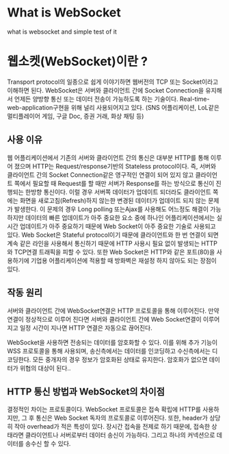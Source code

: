 # What is WebSocket
what is websocket and simple test of it

# 웹소켓(WebSocket)이란 ?

Transport protocol의 일종으로 쉽게 이야기하면 웹버전의 TCP 또는 Socket이라고 이해하면 된다.
WebSocket은 서버와 클라이언트 간에 Socket Connection을 유지해서 언제든 양방향 통신 또는 데이터 전송이 가능하도록 하는 기술이다.
Real-time-web-application구현을 위해 널리 사용되어지고 있다.
(SNS 어플리케이션, LoL같은 멀티플레이어 게임, 구글 Doc, 증권 거래, 화상 채팅 등)

## 사용 이유

웹 어플리케이션에서 기존의 서버와 클라이언트 간의 통신은 대부분 HTTP를 통해 이루어 졌으며 HTTP는 Request/response기반의 Stateless protocol이다.
즉, 서버와 클라이언트 간의 Socket Connection같은 영구적인 연결이 되어 있지 않고 클라이언트 쪽에서 필요할 때 Request를 할 때만 서버가 Response를 하는 방식으로 통신이 진행되는 한방향 통신이다.
이럴 경우 서버쪽 데이터가 업데이트 되더라도 클라이언트 쪽에는 화면을 새로고침(Refresh)하지 않는한 변경된 데이터가 업데이트 되지 않는 문제가 발생한다. 이 문제의 경우 Long polling 또는Ajax를 사용해도 어느정도 해결이 가능하지만 데이터의 빠른 업데이트가 아주 중요한 요소 중에 하나인 어플리케이션에서는 실시간 업데이트가 아주 중요하기 때문에 Web Socket이 아주 중요한 기술로 사용되고 있다.
Web Socket은 Stateful protocol이기 때문에 클라이언트와 한 번 연결이 되면 계속 같은 라인을 사용해서 통신하기 때문에 HTTP 사용시 필요 없이 발생되는 HTTP와 TCP연결 트래픽을 피할 수 있다.
또한 Web Socket은 HTTP와 같은 포트(80)을 사용하기에 기업용 어플리케이션에 적용할 때 방화벽은 재설정 하지 않아도 되는 장점이 있다.

## 작동 원리

서버와 클라이언트 간에 WebSocket연결은 HTTP 프로토콜을 통해 이루어진다.
만약 연결이 정상적으로 이루어 진다면 서버와 클라이언트 간에 Web Socket연결이 이루어지고 일정 시간이 지나면 HTTP 연결은 자동으로 끊어진다.

WebSocket을 사용하면 전송되는 데이터를 암호화할 수 있다.
이를 위해 추가 기능이 WSS 프로토콜을 통해 사용되며, 
송신측에서는 데이터를 인코딩하고 수신측에서는 디코딩한다.
모든 중개자의 경우 정보가 암호화된 상태로 유지한다.
암호화가 없으면 데이터가 위협의 대상이 된다..

## HTTP 통신 방법과 WebSocket의 차이점

결정적인 차이는 프로토콜이다.
WebSocket 프로토콜은 접속 확립에 HTTP를 사용하지만, 그 후 통신은 Web Socket 독자의 프로토콜로 이루어진다. 또한, header가 상당히 작아 overhead가 적은 특성이 있다. 장시간 접속을 전제로 하기 때문에, 접속한 상태라면 클라이언트나 서버로부터 데이터 송신이 가능하다. 그리고 하나의 커넥션으로 데이터를 송수신 할 수 있다.
